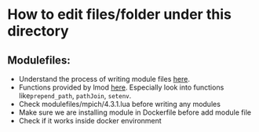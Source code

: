 # How to edit files/folder under this directory

## Modulefiles:
- Understand the process of writing module files [here](https://lmod.readthedocs.io/en/latest/015_writing_modules.html). 
- Functions provided by lmod [here](https://lmod.readthedocs.io/en/latest/050_lua_modulefiles.html#). Especially look into functions like`prepend_path`, `pathJoin`, `setenv`.
- Check modulefiles/mpich/4.3.1.lua before writing any modules
- Make sure we are installing module in Dockerfile before add module file
- Check if it works inside docker environment